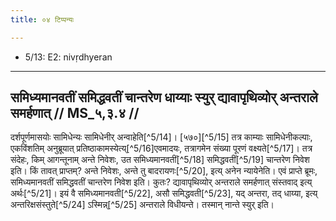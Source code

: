 ```yaml
---
title: ०४ टिप्पन्यः

---
```

- 5/13: E2: nivṛdhyeran

____________________________________________


## समिध्यमानवतीं समिद्धवतीं चान्तरेण धाय्याः स्युर् द्यावापृथिव्योर् अन्तराले समर्हणात् // MS_५,३.४ //

दर्शपूर्णमासयोः सामिधेन्यः सामिधेनीर् अन्वाहेति[^5/14]। [५७०][^5/15] तत्र काम्याः सामिधेनीकल्पाः, एकविंशतिम् अनुब्रूयात् प्रतिष्ठाकामस्येत्य्[^5/16]एवमादयः, तत्रागमेन संख्या पूरणं वक्ष्यते[^5/17]। तत्र संदेहः, किम् आगन्तूनाम् अन्ते निवेशः, उत समिध्यमानवतीं[^5/18] समिद्धवतीं[^5/19] चान्तरेण निवेश इति। किं तावत् प्राप्तम्? अन्ते निवेशः, अन्ते तु बादरायणः[^5/20], इत्य् अनेन न्यायेनेति। एवं प्राप्ते ब्रूमः, समिध्यमानवतीं समिद्धवतीं चान्तरेण निवेश इति। कुतः? द्यावापृथिव्योर् अन्तराले समर्हणात् संस्तवाद् इत्य् अर्थः[^5/21]। इयं वै समिध्यमानवती[^5/22], असौ समिद्धवती[^5/23], यद् अन्तरा, तद् धाय्या, इत्य् अन्तरिक्षसंस्तुते[^5/24] ऽस्मिन्न्[^5/25] अन्तराले विधीयन्ते। तस्मान् नान्ते स्युर् इति।
